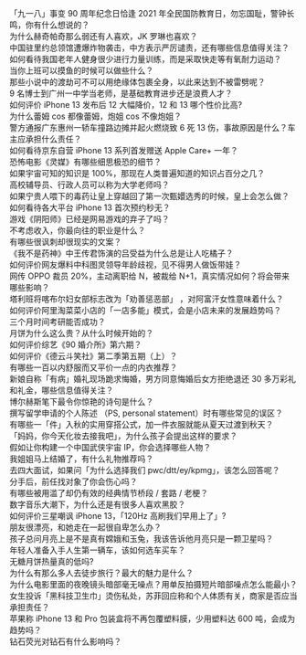「九一八」事变 90 周年纪念日恰逢 2021 年全民国防教育日，勿忘国耻，警钟长鸣，你有什么想说的？  
为什么赫奇帕奇那么弱还有人喜欢，JK 罗琳也喜欢？  
中国驻里约总领馆遭爆炸物袭击，中方表示严厉谴责，还有哪些信息值得关注？  
如何看待我国老年人健身很少进行力量训练，而是采取快走等有氧耐力运动？  
当你上班可以摸鱼的时候可以做些什么？  
那些小说中的渡劫可不可以用绝缘体包裹全身，以此来达到不被雷劈呢？  
9 名博士到广州一中学当老师，是基础教育进步还是浪费人才？  
如何评价 iPhone 13 发布后 12 大幅降价，12 和 13 哪个性价比高?  
为什么蕾姆 cos 都像蕾姆，炮姐 cos 不像炮姐？  
警方通报广东惠州一轿车撞路边摊并起火燃烧致 6 死 13 伤，事故原因是什么？车主应承担什么责任？  
如何看待京东自营 iPhone 13 系列首发赠送 Apple Care+ 一年？  
恐怖电影《灵媒》有哪些细思极恐的细节？  
如果宇宙可知的知识是 100%，那现在人类普遍知道的知识占百分之几？  
高校辅导员、行政人员可以称为大学老师吗？  
如果宁贵人喂下的毒药让皇上穿越回了第一次甄嬛选秀的时候，皇上会怎么做？  
如何看待各大平台 iPhone 13 首次预约秒无？  
游戏《阴阳师》已经是网易游戏的弃子了吗？  
不考虑收入，你最向往的职业是什么？  
有哪些很讽刺却很现实的文案？  
《我不是药神》中王传君饰演的吕受益为什么总是让人吃橘子？  
如何评价网友爆料中科图灵领导年龄歧视，见不得男人做饭带娃？  
网传 OPPO 裁员 20%，主动离职给 N，被裁给 N+1，真实情况如何？将会带来哪些影响？  
塔利班将喀布尔妇女部标志改为「劝善惩恶部」 ，对阿富汗女性意味着什么？  
如何评价阿里淘菜菜小店的「一店多能」模式，会是小店未来的发展趋势吗？  
三个月时间考研能否成功？  
月饼为什么这么贵？从什么时候开始的？  
如何评价综艺《90 婚介所》第六期？  
如何评价《德云斗笑社》第二季第五期（上）？  
有哪些一百以内舒服而又平价一点的内衣推荐？  
新娘自称「有病」婚礼现场跪求悔婚，男方同意悔婚后女方拒绝退还 30 多万彩礼和礼金，哪些信息值得关注？  
博尔赫斯笔下最令你惊艳的诗句是什么？  
撰写留学申请的个人陈述 （PS, personal statement）时有哪些常见的误区？  
有哪些一「件」入秋的实用穿搭公式，加一件衣服就能从夏天过渡到秋天？  
「妈妈，你今天化妆去接我吧」，为什么孩子会提出这样的要求？  
假如让你构建一个中国武侠宇宙 IP，你会选择哪些人物？  
我姐姐马上结婚了，有什么礼物推荐吗？  
去四大面试，如果问「为什么选择我们 pwc/dtt/ey/kpmg」，该怎么回答呢？  
分手后，前任找对象了你会伤心吗？  
有哪些被用滥了却仍有效的经典情节桥段 / 套路 / 老梗？  
数字音乐大潮下，为什么还是有很多人喜欢黑胶？  
如何评价三星嘲讽 iPhone 13，「120Hz 高刷我们早用上了」?  
朋友很漂亮，和她走在一起很自卑怎么办？  
孩子总问月亮上是不是真有嫦娥和玉兔，我该告诉他月亮只是一颗卫星吗？  
年轻人准备入手人生第一辆车，该如何选车买车？  
无糖月饼热量真的低吗?  
为什么有那么多人去徒步旅行？最大的魅力是什么？  
为什么电影里面的夜晚镜头暗部毫无噪点？用单反拍摄短片暗部噪点怎么能最小？  
女生投诉「黑科技卫生巾」烫伤私处，苏菲回应称和个人体质有关，商家是否应当承担责任？  
苹果称 iPhone 13 和 Pro 包装盒将不再包覆塑料膜，少用塑料达 600 吨，会成为趋势吗？  
钻石荧光对钻石有什么影响吗？  
